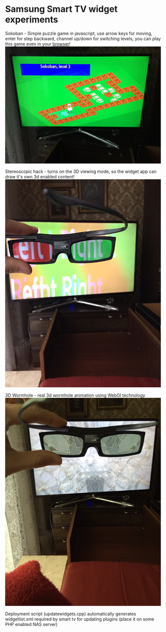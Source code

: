 Samsung Smart TV widget experiments
==========

Sokoban - Simple puzzle game in javascript, use arrow keys for moving, enter for step backward, channel up/down for switching levels, you can play this game even in your [browser](https://rawgit.com/gabonator/Work-in-progress/master/SamsungSmartTv/widgets/sokoban/)!
![](screenshots/img_9611.jpg)

Stereoscopic hack - turns on the 3D viewing mode, so the widget app can draw it's own 3d enabled content!
![](screenshots/img_9609.jpg)

3D Wormhole - real 3d wormhole animation using WebGl technology
![](screenshots/img_9610.jpg)

Deployment script (updatewidgets.cpp) automatically generates widgetlist.xml required by smart tv for updating plugins (place it on some PHP enabled NAS server)